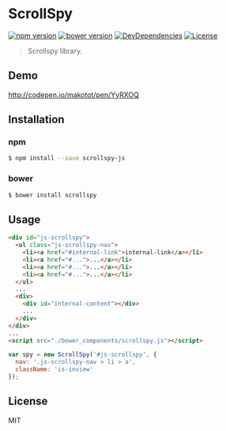# ScrollSpy

[![npm version](https://img.shields.io/npm/v/scrollspy-js.svg?style=flat-square)](https://www.npmjs.com/package/scrollspy-js)
[![bower version](https://img.shields.io/bower/v/scrollspy.svg?style=flat-square)](https://github.com/makotot/scrollspy)
[![DevDependencies](http://img.shields.io/david/dev/makotot/scrollspy.svg?style=flat-square)](https://github.com/makotot/scrollspy)
[![License](http://img.shields.io/npm/l/scrollspy-js.svg?style=flat-square)](https://github.com/makotot/scrollspy)

> Scrollspy library.

## Demo

http://codepen.io/makotot/pen/YyRXOQ


## Installation

### npm

```sh
$ npm install --save scrollspy-js
```


### bower

```sh
$ bower install scrollspy
```


## Usage

```html
<div id="js-scrollspy">
  <ul class="js-scrollspy-nav">
    <li><a href="#internal-link">internal-link</a></li>
    <li><a href="#...">...</a></li>
    <li><a href="#...">...</a></li>
    <li><a href="#...">...</a></li>
  </ul>
  ...
  <div>
    <div id="internal-content"></div>
    ...
  </div>
</div>
...
<script src="./bower_components/scrollspy.js"></script>
```

```js
var spy = new ScrollSpy('#js-scrollspy', {
  nav: '.js-scrollspy-nav > li > a',
  className: 'is-inview'
});
```


## License

MIT
